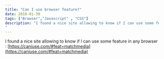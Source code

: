 ```yaml
---
title: "Can I use browser feature?"
date: 2018-01-30
tags: ["Browser","Javascript" , "CSS"]
description: "I found a nice site allowing to know if I can use some feature in any browser : <a href='https://caniuse.com'>caniuse.com</a>
"
---
```


I found a nice site allowing to know if I can use some feature in any browser : [https://caniuse.com/#feat=matchmedia](https://caniuse.com/#feat=matchmedia)
